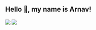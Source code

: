 ## Hello 👋, my name is Arnav!
<img align="center" src="https://github-readme-stats.vercel.app/api?username=v1nam&show_icons=true&layout=compact&theme=material-palenight&hide_border=true&include_all_commits=true" />
<img align="center" src="https://github-readme-stats.vercel.app/api/top-langs/?username=v1nam&layout=compact&card_width=443&show_icons=true&show_icons=true&theme=material-palenight&hide_border=true"/><br>
